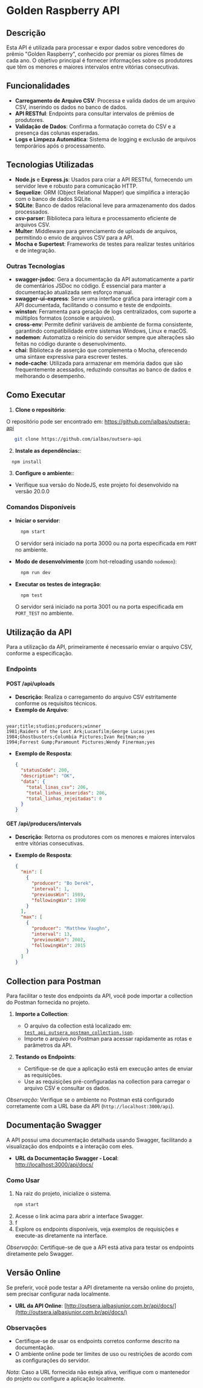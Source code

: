 # Golden Raspberry API

## Descrição

Esta API é utilizada para processar e expor dados sobre vencedores do prêmio "Golden Raspberry", conhecido por premiar os piores filmes de cada ano. O objetivo principal é fornecer informações sobre os produtores que têm os menores e maiores intervalos entre vitórias consecutivas.

## Funcionalidades

- **Carregamento de Arquivo CSV**: Processa e valida dados de um arquivo CSV, inserindo os dados no banco de dados.
- **API RESTful**: Endpoints para consultar intervalos de prêmios de produtores.
- **Validação de Dados**: Confirma a formatação correta do CSV e a presença das colunas esperadas.
- **Logs e Limpeza Automática**: Sistema de logging e exclusão de arquivos temporários após o processamento.

## Tecnologias Utilizadas

- **Node.js** e **Express.js**: Usados para criar a API RESTful, fornecendo um servidor leve e robusto para comunicação HTTP.
- **Sequelize**: ORM (Object Relational Mapper) que simplifica a interação com o banco de dados SQLite.
- **SQLite**: Banco de dados relacional leve para armazenamento dos dados processados.
- **csv-parser**: Biblioteca para leitura e processamento eficiente de arquivos CSV.
- **Multer**: Middleware para gerenciamento de uploads de arquivos, permitindo o envio de arquivos CSV para a API.
- **Mocha e Supertest**: Frameworks de testes para realizar testes unitários e de integração.

### Outras Tecnologias

- **swagger-jsdoc**: Gera a documentação da API automaticamente a partir de comentários JSDoc no código. É essencial para manter a documentação atualizada sem esforço manual.
- **swagger-ui-express**: Serve uma interface gráfica para interagir com a API documentada, facilitando o consumo e teste de endpoints.
- **winston**: Ferramenta para geração de logs centralizados, com suporte a múltiplos formatos (console e arquivos).
- **cross-env**: Permite definir variáveis de ambiente de forma consistente, garantindo compatibilidade entre sistemas Windows, Linux e macOS.
- **nodemon**: Automatiza o reinício do servidor sempre que alterações são feitas no código durante o desenvolvimento.
- **chai**: Biblioteca de asserção que complementa o Mocha, oferecendo uma sintaxe expressiva para escrever testes.
- **node-cache**: Utilizada para armazenar em memória dados que são frequentemente acessados, reduzindo consultas ao banco de dados e melhorando o desempenho.

## Como Executar

1. **Clone o repositório**:

O repositório pode ser encontrado em: https://github.com/ialbas/outsera-api

```bash
   git clone https://github.com/ialbas/outsera-api
```

2. **Instale as dependências:**:

```bash
  npm install
```

3. **Configure o ambiente:**:

- Verifique sua versão do NodeJS, este projeto foi desenvolvido na versão 20.0.0

### Comandos Disponíveis

- **Iniciar o servidor**:

  ```bash
    npm start
  ```

  O servidor será iniciado na porta 3000 ou na porta especificada em `PORT` no ambiente.

- **Modo de desenvolvimento** (com hot-reloading usando `nodemon`):

  ```bash
    npm run dev
  ```

- **Executar os testes de integração**:

  ```bash
    npm test
  ```

  O servidor será iniciado na porta 3001 ou na porta especificada em `PORT_TEST` no ambiente.

## Utilização da API

Para a utilização da API, primeiramente é necessario enviar o arquivo CSV, conforme a especificação.

### Endpoints

#### POST /api/uploads

- **Descrição**: Realiza o carregamento do arquivo CSV estritamente conforme os requisitos técnicos.
- **Exemplo de Arquivo**:

```csv

year;title;studios;producers;winner
1981;Raiders of the Lost Ark;Lucasfilm;George Lucas;yes
1984;Ghostbusters;Columbia Pictures;Ivan Reitman;no
1994;Forrest Gump;Paramount Pictures;Wendy Finerman;yes

```

- **Exemplo de Resposta**:

  ```json
  {
    "statusCode": 200,
    "description": "OK",
    "data": {
      "total_linas_csv": 206,
      "total_linhas_inseridas": 206,
      "total_linhas_rejeitadas": 0
    }
  }
  ```

#### GET /api/producers/intervals

- **Descrição**: Retorna os produtores com os menores e maiores intervalos entre vitórias consecutivas.
- **Exemplo de Resposta**:

  ```json
  {
    "min": [
      {
        "producer": "Bo Derek",
        "interval": 1,
        "previousWin": 1989,
        "followingWin": 1990
      }
    ],
    "max": [
      {
        "producer": "Matthew Vaughn",
        "interval": 13,
        "previousWin": 2002,
        "followingWin": 2015
      }
    ]
  }
  ```

## Collection para Postman

Para facilitar o teste dos endpoints da API, você pode importar a collection do Postman fornecida no projeto.

1. **Importe a Collection**:

   - O arquivo da collection está localizado em: [`test_api_outsera_postman_collection.json`](./outsera-test.postman_collection.json).
   - Importe o arquivo no Postman para acessar rapidamente as rotas e parâmetros da API.

2. **Testando os Endpoints**:
   - Certifique-se de que a aplicação está em execução antes de enviar as requisições.
   - Use as requisições pré-configuradas na collection para carregar o arquivo CSV e consultar os dados.

_Observação_: Verifique se o ambiente no Postman está configurado corretamente com a URL base da API (`http://localhost:3000/api`).

## Documentação Swagger

A API possui uma documentação detalhada usando Swagger, facilitando a visualização dos endpoints e a interação com eles.

- **URL da Documentação Swagger - Local**: [http://localhost:3000/api/docs/](http://localhost:3000/api/docs/)

### Como Usar

1. Na raiz do projeto, inicialize o sistema.

```bash
   npm start
```

2. Acesse o link acima para abrir a interface Swagger.
3. f
4. Explore os endpoints disponíveis, veja exemplos de requisições e execute-as diretamente na interface.

_Observação_: Certifique-se de que a API está ativa para testar os endpoints diretamente pelo Swagger.

## Versão Online

Se preferir, você pode testar a API diretamente na versão online do projeto, sem precisar configurar nada localmente.

- **URL da API Online**: [http://outsera.ialbasjunior.com.br/api/docs/](http://outsera.ialbasjunior.com.br/api/docs/)

### Observações

- Certifique-se de usar os endpoints corretos conforme descrito na documentação.
- O ambiente online pode ter limites de uso ou restrições de acordo com as configurações do servidor.

_Nota_: Caso a URL fornecida não esteja ativa, verifique com o mantenedor do projeto ou configure a aplicação localmente.
